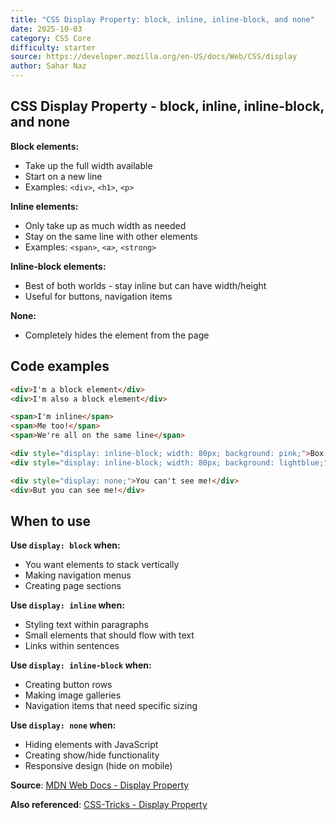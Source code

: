 ```yaml
---
title: "CSS Display Property: block, inline, inline-block, and none"
date: 2025-10-03
category: CSS Core 
difficulty: starter
source: https://developer.mozilla.org/en-US/docs/Web/CSS/display
author: Sahar Naz
---
```


## CSS Display Property - block, inline, inline-block, and none 
**Block elements:**
- Take up the full width available
- Start on a new line
- Examples: `<div>`, `<h1>`, `<p>`

**Inline elements:**
- Only take up as much width as needed
- Stay on the same line with other elements  
- Examples: `<span>`, `<a>`, `<strong>`

**Inline-block elements:**
- Best of both worlds - stay inline but can have width/height
- Useful for buttons, navigation items

**None:**
- Completely hides the element from the page

## Code examples
```html
<div>I'm a block element</div>
<div>I'm also a block element</div>

<span>I'm inline</span>
<span>Me too!</span>
<span>We're all on the same line</span>

<div style="display: inline-block; width: 80px; background: pink;">Box 1</div>
<div style="display: inline-block; width: 80px; background: lightblue;">Box 2</div>

<div style="display: none;">You can't see me!</div>
<div>But you can see me!</div>
```

## When to use
**Use `display: block` when:**
- You want elements to stack vertically
- Making navigation menus
- Creating page sections

**Use `display: inline` when:**
- Styling text within paragraphs
- Small elements that should flow with text
- Links within sentences

**Use `display: inline-block` when:**
- Creating button rows
- Making image galleries
- Navigation items that need specific sizing

**Use `display: none` when:**
- Hiding elements with JavaScript
- Creating show/hide functionality
- Responsive design (hide on mobile)

**Source**: [MDN Web Docs - Display Property](https://developer.mozilla.org/en-US/docs/Web/CSS/display)

**Also referenced**: [CSS-Tricks - Display Property](https://css-tricks.com/almanac/properties/d/display/)
